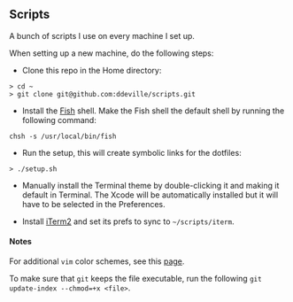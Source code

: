 ## Scripts

A bunch of scripts I use on every machine I set up.

When setting up a new machine, do the following steps:

* Clone this repo in the Home directory:
```
> cd ~
> git clone git@github.com:ddeville/scripts.git
```

* Install the [Fish](http://fishshell.com/) shell.
Make the Fish shell the default shell by running the following command:

```
chsh -s /usr/local/bin/fish
```

* Run the setup, this will create symbolic links for the dotfiles:
```
> ./setup.sh
```

* Manually install the Terminal theme by double-clicking it and making it default in Terminal.
The Xcode will be automatically installed but it will have to be selected in the Preferences.

* Install [iTerm2](https://www.iterm2.com/downloads.html) and set its prefs to sync to `~/scripts/iterm`.

#### Notes

For additional `vim` color schemes, see this [page](http://vimcolorschemetest.googlecode.com/svn/html/index-c.html).

To make sure that `git` keeps the file executable, run the following `git update-index --chmod=+x <file>`.
